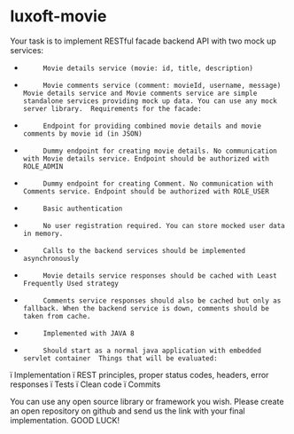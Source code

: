 # luxoft-movie
Your task is to implement RESTful facade backend API with two mock up services:
-          Movie details service (movie: id, title, description)
-          Movie comments service (comment: movieId, username, message)  Movie details service and Movie comments service are simple standalone services providing mock up data. You can use any mock server library.  Requirements for the facade:
-          Endpoint for providing combined movie details and movie comments by movie id (in JSON)
-          Dummy endpoint for creating movie details. No communication with Movie details service. Endpoint should be authorized with ROLE_ADMIN
-          Dummy endpoint for creating Comment. No communication with Comments service. Endpoint should be authorized with ROLE_USER
-          Basic authentication
-          No user registration required. You can store mocked user data in memory.
-          Calls to the backend services should be implemented asynchronously
-          Movie details service responses should be cached with Least Frequently Used strategy
-          Comments service responses should also be cached but only as fallback. When the backend service is down, comments should be taken from cache.
-          Implemented with JAVA 8
-          Should start as a normal java application with embedded servlet container  Things that will be evaluated:
 ï         Implementation
 ï         REST principles, proper status codes, headers, error responses
 ï         Tests
 ï         Clean code
 ï         Commits
 
 You can use any open source library or framework you wish.  Please create an open repository on github and send us the link with your final implementation.   GOOD LUCK!

